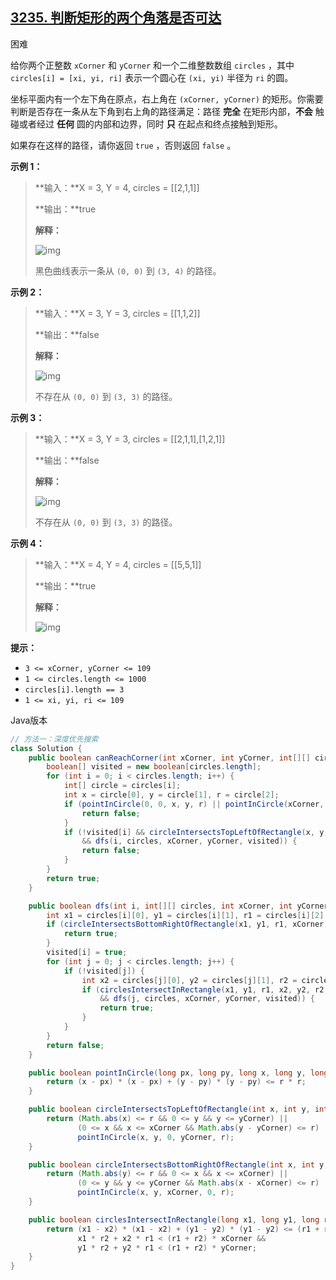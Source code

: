## [3235. 判断矩形的两个角落是否可达](https://leetcode.cn/problems/check-if-the-rectangle-corner-is-reachable/)

困难

给你两个正整数 `xCorner` 和 `yCorner` 和一个二维整数数组 `circles` ，其中 `circles[i] = [xi, yi, ri]` 表示一个圆心在 `(xi, yi)` 半径为 `ri` 的圆。

坐标平面内有一个左下角在原点，右上角在 `(xCorner, yCorner)` 的矩形。你需要判断是否存在一条从左下角到右上角的路径满足：路径 **完全** 在矩形内部，**不会** 触碰或者经过 **任何** 圆的内部和边界，同时 **只** 在起点和终点接触到矩形。

如果存在这样的路径，请你返回 `true` ，否则返回 `false` 。

**示例 1：**

> **输入：**X = 3, Y = 4, circles = [[2,1,1]]
>
> **输出：**true
>
> **解释：**
>
> ![img](https://assets.leetcode.com/uploads/2024/05/18/example2circle1.png)
>
> 黑色曲线表示一条从 `(0, 0)` 到 `(3, 4)` 的路径。

**示例 2：**

> **输入：**X = 3, Y = 3, circles = [[1,1,2]]
>
> **输出：**false
>
> **解释：**
>
> ![img](https://assets.leetcode.com/uploads/2024/05/18/example1circle.png)
>
> 不存在从 `(0, 0)` 到 `(3, 3)` 的路径。

**示例 3：**

> **输入：**X = 3, Y = 3, circles = [[2,1,1],[1,2,1]]
>
> **输出：**false
>
> **解释：**
>
> ![img](https://assets.leetcode.com/uploads/2024/05/18/example0circle.png)
>
> 不存在从 `(0, 0)` 到 `(3, 3)` 的路径。

**示例 4：**

> **输入：**X = 4, Y = 4, circles = [[5,5,1]]
>
> **输出：**true
>
> **解释：**
>
> ![img](https://assets.leetcode.com/uploads/2024/08/04/rectangles.png)

**提示：**

- `3 <= xCorner, yCorner <= 109`
- `1 <= circles.length <= 1000`
- `circles[i].length == 3`
- `1 <= xi, yi, ri <= 109`

Java版本

```java
// 方法一：深度优先搜索
class Solution {
    public boolean canReachCorner(int xCorner, int yCorner, int[][] circles) {
        boolean[] visited = new boolean[circles.length];
        for (int i = 0; i < circles.length; i++) {
            int[] circle = circles[i];
            int x = circle[0], y = circle[1], r = circle[2];
            if (pointInCircle(0, 0, x, y, r) || pointInCircle(xCorner, yCorner, x, y, r)) {
                return false;
            }
            if (!visited[i] && circleIntersectsTopLeftOfRectangle(x, y, r, xCorner, yCorner) 
                && dfs(i, circles, xCorner, yCorner, visited)) {
                return false;
            }
        }
        return true;
    }

    public boolean dfs(int i, int[][] circles, int xCorner, int yCorner, boolean[] visited) {
        int x1 = circles[i][0], y1 = circles[i][1], r1 = circles[i][2];
        if (circleIntersectsBottomRightOfRectangle(x1, y1, r1, xCorner, yCorner)) {
            return true;
        }
        visited[i] = true;
        for (int j = 0; j < circles.length; j++) {
            if (!visited[j]) {
                int x2 = circles[j][0], y2 = circles[j][1], r2 = circles[j][2];
                if (circlesIntersectInRectangle(x1, y1, r1, x2, y2, r2, xCorner, yCorner) 
                    && dfs(j, circles, xCorner, yCorner, visited)) {
                    return true;
                }
            }
        }
        return false;
    }

    public boolean pointInCircle(long px, long py, long x, long y, long r) {
        return (x - px) * (x - px) + (y - py) * (y - py) <= r * r;
    }

    public boolean circleIntersectsTopLeftOfRectangle(int x, int y, int r, int xCorner, int yCorner) {
        return (Math.abs(x) <= r && 0 <= y && y <= yCorner) ||
               (0 <= x && x <= xCorner && Math.abs(y - yCorner) <= r) ||
               pointInCircle(x, y, 0, yCorner, r);
    }

    public boolean circleIntersectsBottomRightOfRectangle(int x, int y, int r, int xCorner, int yCorner) {
        return (Math.abs(y) <= r && 0 <= x && x <= xCorner) ||
               (0 <= y && y <= yCorner && Math.abs(x - xCorner) <= r) ||
               pointInCircle(x, y, xCorner, 0, r);
    }

    public boolean circlesIntersectInRectangle(long x1, long y1, long r1, long x2, long y2, long r2, long xCorner, long yCorner) {
        return (x1 - x2) * (x1 - x2) + (y1 - y2) * (y1 - y2) <= (r1 + r2) * (r1 + r2) &&
               x1 * r2 + x2 * r1 < (r1 + r2) * xCorner &&
               y1 * r2 + y2 * r1 < (r1 + r2) * yCorner;
    }
}
```

